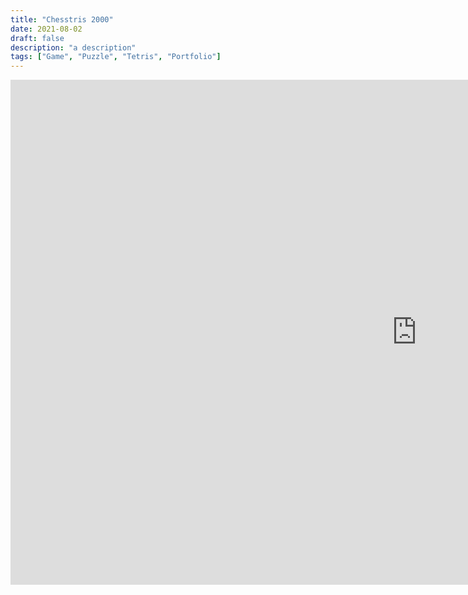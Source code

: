 ```yaml
---
title: "Chesstris 2000"
date: 2021-08-02
draft: false
description: "a description"
tags: ["Game", "Puzzle", "Tetris", "Portfolio"]
---
```


<iframe frameborder="0" src="https://itch.io/embed-upload/4300846?color=887f71" allowfullscreen="" width="1300" height="808"><a href="https://jwhop.itch.io/chesstris-puzzle">Play Chesstris 2000 on itch.io</a></iframe>